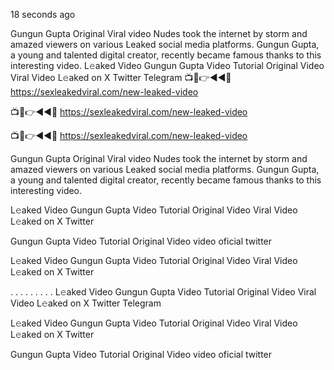 18 seconds ago

Gungun Gupta Original Viral video Nudes took the internet by storm and amazed viewers on various Leaked social media platforms. Gungun Gupta, a young and talented digital creator, recently became famous thanks to this interesting video.
L𝚎aked Video Gungun Gupta Video Tutorial Original Video Viral Video L𝚎aked on X Twitter Telegram
📺📱👉◄◄🔴  https://sexleakedviral.com/new-leaked-video

📺📱👉◄◄🔴  https://sexleakedviral.com/new-leaked-video

📺📱👉◄◄🔴  https://sexleakedviral.com/new-leaked-video

Gungun Gupta Original Viral video Nudes took the internet by storm and amazed viewers on various Leaked social media platforms. Gungun Gupta, a young and talented digital creator, recently became famous thanks to this interesting video.

L𝚎aked Video Gungun Gupta Video Tutorial Original Video Viral Video L𝚎aked on X Twitter

Gungun Gupta Video Tutorial Original Video video oficial twitter

L𝚎aked Video Gungun Gupta Video Tutorial Original Video Viral Video L𝚎aked on X Twitter

. . . . . . . . . L𝚎aked Video Gungun Gupta Video Tutorial Original Video Viral Video L𝚎aked on X Twitter Telegram

L𝚎aked Video Gungun Gupta Video Tutorial Original Video Viral Video L𝚎aked on X Twitter

Gungun Gupta Video Tutorial Original Video video oficial twitter

